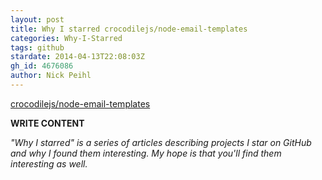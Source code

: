 ```yaml
---
layout: post
title: Why I starred crocodilejs/node-email-templates
categories: Why-I-Starred
tags: github
stardate: 2014-04-13T22:08:03Z
gh_id: 4676086
author: Nick Peihl
---
```


[crocodilejs/node-email-templates](https://github.com/crocodilejs/node-email-templates)

**WRITE CONTENT**

*"Why I starred" is a series of articles describing projects I star on GitHub and why I found them interesting. My hope is that you'll find them interesting as well.*

